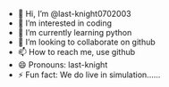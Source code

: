 - 👋 Hi, I’m @last-knight0702003
- 👀 I’m interested in coding
- 🌱 I’m currently learning python
- 💞️ I’m looking to collaborate on github
- 📫 How to reach me, use github
- 😄 Pronouns: last-knight
- ⚡ Fun fact: We do live in simulation......

<!---
last-knight0702003/last-knight0702003 is a ✨ special ✨ repository because its `README.md` (this file) appears on your GitHub profile.
You can click the Preview link to take a look at your changes.
--->
